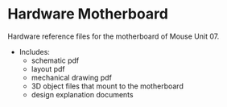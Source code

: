 # Hardware Motherboard
Hardware reference files for the motherboard of Mouse Unit 07.
- Includes:
    - schematic pdf
    - layout pdf
    - mechanical drawing pdf
    - 3D object files that mount to the motherboard
    - design explanation documents
